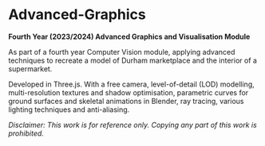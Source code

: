 # Advanced-Graphics
**Fourth Year (2023/2024) Advanced Graphics and Visualisation Module**

As part of a fourth year Computer Vision module, applying advanced techniques to recreate a model of Durham marketplace and the interior of a supermarket.

Developed in Three.js. With a free camera, level-of-detail (LOD) modelling, multi-resolution textures and shadow optimisation, parametric curves for ground surfaces and skeletal animations in Blender, ray tracing, various lighting techniques and anti-aliasing.

_Disclaimer: This work is for reference only. Copying any part of this work is prohibited._
